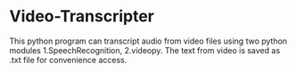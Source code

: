 # Video-Transcripter
This python program can transcript audio from video files using two python modules 1.SpeechRecognition, 2.videopy.
The text from video is saved as .txt file for convenience access.
